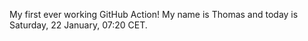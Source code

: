 My first ever working GitHub Action!
My name is Thomas and today is Saturday, 22 January, 07:20 CET. 
